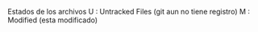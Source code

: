 Estados de los archivos
U : Untracked Files (git aun no tiene registro)
M : Modified (esta modificado)